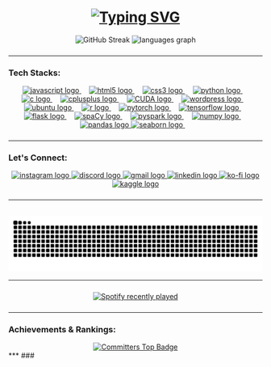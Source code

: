 
<h1 align= "center">
    <a href="./README.md"><img src="https://readme-typing-svg.demolab.com?font=Righteous&size=35&pause=1000&color=EDFF37&center=true&width=438&height=52&lines=Hello+there!+%F0%9F%91%8B;I'm+Firoj+!;-+CS+undergrad+-+;-+Into+AI+%26+ML+-" alt="Typing SVG" /></a>
</h1>


<div align="center">
  <img src="https://github-readme-streak-stats-sigma-two.vercel.app?user=Firojpaudel&theme=merko&hide_border=true&card_height=175&exclude_days=Sat" alt="GitHub Streak" />
  <img src="https://github-readme-stats.vercel.app/api/top-langs?username=Firojpaudel&locale=en&hide_title=false&layout=compact&card_width=320&langs_count=10&theme=merko&hide_border=true&border_radius=15" height="175" alt="languages graph"  />
</div>

###
***
<h3 align="left">Tech Stacks: </h3>
<div align="center">
  <a href="https://developer.mozilla.org/en-US/docs/Web/JavaScript" target="_blank">
    <img src="https://cdn.jsdelivr.net/gh/devicons/devicon/icons/javascript/javascript-plain.svg" height="40" alt="javascript logo"  />
  </a>
  <img width="12" />
  <a href = "https://developer.mozilla.org/en-US/docs/Glossary/HTML5" target= "_blank">
    <img src="https://cdn.jsdelivr.net/gh/devicons/devicon/icons/html5/html5-plain.svg" height="40" alt="html5 logo"  />
  </a>
  <img width="12" />
  <a href="https://developer.mozilla.org/en-US/docs/Web/CSS" target="_blank">
    <img src="https://cdn.jsdelivr.net/gh/devicons/devicon/icons/css3/css3-plain.svg" height="40" alt="css3 logo"  />
  </a>
  <img width="12" />
  <a href = "https://docs.python.org/3/" target= "_blank">
    <img src="https://cdn.jsdelivr.net/gh/devicons/devicon/icons/python/python-original.svg" height="40" alt="python logo"  />
  </a>
  <img width="12" />
  <a href = "https://devdocs.io/c/" target= "_blank">
    <img src="https://cdn.jsdelivr.net/gh/devicons/devicon/icons/c/c-plain.svg" height="40" alt="c logo"  />
  </a>
  <img width="12" />
  <a href = "https://devdocs.io/cpp/" target= "_blank">
    <img src="https://cdn.jsdelivr.net/gh/devicons/devicon/icons/cplusplus/cplusplus-plain.svg" height="40" alt="cplusplus logo"  />
  </a>
  <img width="12" />
  <a href = "https://docs.nvidia.com/cuda/cuda-c-programming-guide/" target= "_blank">
    <img src="https://www.svgrepo.com/show/373541/cuda.svg" height="40" alt="CUDA logo"  />
  </a>
  <img width="12" />
  <a href = "https://wordpress.org/documentation/" target= "_blank">
    <img src="https://cdn.jsdelivr.net/gh/devicons/devicon/icons/wordpress/wordpress-plain.svg" height="40" alt="wordpress logo"  />
  </a>
  <img width="12" />
  <a href = "https://help.ubuntu.com/" target= "_blank">
    <img src="https://upload.wikimedia.org/wikipedia/commons/thumb/9/9e/UbuntuCoF.svg/1024px-UbuntuCoF.svg.png" height="40" alt="ubuntu logo"  />
  </a>
  <img width="12" />
  <a href = "https://www.r-project.org/other-docs.html" target= "_blank">
    <img src="https://cdn.jsdelivr.net/gh/devicons/devicon/icons/r/r-original.svg" height="30" alt="r logo"  />
  </a>
  <img width="12" />
  <a href = "https://pytorch.org/docs/stable/index.html" target= "_blank">
    <img src="https://cdn.jsdelivr.net/gh/devicons/devicon/icons/pytorch/pytorch-original.svg" height="40" alt="pytorch logo"  />
  </a>
  <img width="12" />
  <a href = "https://www.tensorflow.org/api_docs" target= "_blank">
    <img src="https://cdn.jsdelivr.net/gh/devicons/devicon/icons/tensorflow/tensorflow-original.svg" height="40" alt="tensorflow logo"  />
  </a>
  <img width="12" />
  <a href = "https://flask.palletsprojects.com/en/stable/" target= "_blank">
    <img src="https://skillicons.dev/icons?i=flask" height="40" alt="flask logo"  />
  </a>
  <img width="12" />
  <a href = "https://spacy.io/usage/spacy-101" target= "_blank">
    <img src="https://upload.wikimedia.org/wikipedia/commons/thumb/8/88/SpaCy_logo.svg/1200px-SpaCy_logo.svg.png" height="27" alt="spaCy logo"  />
  </a>
  <img width="12" />
  <a href = "https://spark.apache.org/docs/latest/api/python/index.html" target= "_blank">
    <img src="https://upload.wikimedia.org/wikipedia/commons/f/f3/Apache_Spark_logo.svg" height="40" alt="pyspark logo"  />
  </a>
  <img width="12" />
  <a href = "https://numpy.org/doc/" target= "_blank">
    <img src="https://cdn.jsdelivr.net/gh/devicons/devicon/icons/numpy/numpy-original.svg" height="40" alt="numpy logo"  />
  </a>
  <img width="12" />
  <a href = "https://pandas.pydata.org/docs/" target= "_blank">
    <img src="https://cdn.jsdelivr.net/gh/devicons/devicon/icons/pandas/pandas-original.svg" height="40" alt="pandas logo"  />
  </a>
  <a href = "https://seaborn.pydata.org/" target= "_blank">
    <img src="https://cdn.worldvectorlogo.com/logos/seaborn-1.svg" height="40" alt="seaborn logo"  />
  </a>
  <img width="12" />
</div>

###
***
<h3 align="left">Let's Connect: </h3>
<div align="center">
  <a href="https://www.instagram.com/firojpaudel/" target="_blank">
    <img src="https://img.shields.io/static/v1?message=Instagram&logo=instagram&label=&color=E4405F&logoColor=white&labelColor=&style=for-the-badge" height="35" alt="instagram logo"/>
  </a>

  <a href="https://discordapp.com/users/872224382825689108" target="_blank">
    <img src="https://img.shields.io/static/v1?message=Discord&logo=discord&label=&color=7289DA&logoColor=white&labelColor=&style=for-the-badge" height="35" alt="discord logo"  />
  </a>

  <a href="mailto:firojpaudel@gmail.com" target="_blank">
    <img src="https://img.shields.io/static/v1?message=Gmail&logo=gmail&label=&color=D14836&logoColor=white&labelColor=&style=for-the-badge" height="35" alt="gmail logo"  />
  </a>

  <a href="https://www.linkedin.com/in/firoj-paudel-17a66724b/" target="_blank">
    <img src="https://img.shields.io/static/v1?message=LinkedIn&logo=linkedin&label=&color=0077B5&logoColor=white&labelColor=&style=for-the-badge" height="35" alt="linkedin logo"  />
  </a>

  <a href="https://www.buymeacoffee.com/firojpaudel" target="_blank">
    <img src="https://img.shields.io/static/v1?message=Ko-fi&logo=ko-fi&label=&color=6F4E37&logoColor=white&labelColor=&style=for-the-badge" height="35" alt="ko-fi logo"  />
  </a>
  
  <a href="https://www.kaggle.com/firojpaudel" target="_blank">
    <img src="https://upload.wikimedia.org/wikipedia/commons/7/7c/Kaggle_logo.png" height="25" alt="kaggle logo"/>
  </a>
  
</div>

###
***
<br clear="both">

<img src="https://raw.githubusercontent.com/Firojpaudel/Firojpaudel/output/snake.svg" alt="Snake animation" />

***
###
<div align="center">
  <a href="https://open.spotify.com/user/r6rbofs54nvrvskepjje2q1h0?si=d825ea9fdb934505">
    <img src="https://spotify-recently-played-readme.vercel.app/api?user=r6rbofs54nvrvskepjje2q1h0&count=5" alt="Spotify recently played"  />
  </a>
</div>

###
***
<h3 align="left">Achievements & Rankings:</h3>
<div align="center">
  <a href="https://user-badge.committers.top/nepal/Firojpaudel">
    <img src="https://user-badge.committers.top/nepal/Firojpaudel.svg" alt="Committers Top Badge" />
  </a>
</div>
***
###

